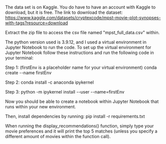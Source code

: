 The data set is on Kaggle. You do have to have an account with Kaggle to download, but it is free.
The link to download the dataset:
https://www.kaggle.com/datasets/cryptexcode/mpst-movie-plot-synopses-with-tags?resource=download

Extract the zip file to access the csv file named "mpst_full_data.csv" within.

The python version used is 3.9.12, and I used a virtual environment in Jupyter Notebook to run the code.
To set up the virtual environment for Jupyter Notebook follow these instructions and run the following code in your terminal:

Step 1: (firstEnv is a placeholder name for your virtual environment)
conda create --name firstEnv

Step 2:
conda install -c anaconda ipykernel

Step 3:
python -m ipykernel install --user --name=firstEnv

Now you should be able to create a notebook within Jupyter Notebook that runs within your new environment.

Then, install dependencies by running:
pip install -r requirements.txt

When running the display_recommendations() function, simply type your movie preferences and it will print the top 5 matches 
         (unless you specify a different amount of movies within the function call).
